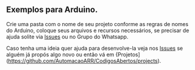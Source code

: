 ## Exemplos para Arduino.

Crie uma pasta com o nome de seu projeto conforme as regras de nomes do Arduino, coloque seus arquivos e recursos necessários, se precisar de ajuda solite via [Issues](https://github.com/AutomacaoARR/CodigosAbertos/issues) ou no Grupo do Whatsapp.

Caso tenha uma ideia quer ajuda para desenvolve-la veja nos [Issues](https://github.com/AutomacaoARR/CodigosAbertos/issues) se alguém já propós algo novo ou então vá em {Projetos](https://github.com/AutomacaoARR/CodigosAbertos/projects).
